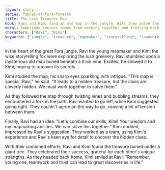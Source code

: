 ```yaml
---
layout: story
series: fables-of-fora-forests
title: The Lost Treasure Map
hook: Ravi and Kimi find an old map in the jungle. Will they solve the hidden clues to find the lost treasure?
moral: Sometimes success comes from working together and trusting each other's strengths.
characters: ["Ravi", "Kimi"]
keywords: ["jungle", "treasure", "mapmaker", "storytelling", "teamwork", "trust", "hidden clues", "adventure", "wisdom", "celebration"]
---
```


In the heart of the great Fora jungle, Ravi the young mapmaker and Kimi the wise storytelling fox were exploring the lush greenery. Ravi stumbled upon a mysterious old map buried beneath a thick vine. Excited, he showed it to Kimi, hoping to uncover its secrets.

Kimi studied the map, his sharp eyes sparkling with intrigue. "This map is special, Ravi," he said. "It leads to a hidden treasure, but the clues are cleverly hidden. We must work together to solve them."

As they followed the map through twisting vines and bubbling streams, they encountered a fork in the path. Ravi wanted to go left, while Kimi suggested going right. They couldn't agree on the way to go, causing a bit of tension between them.

Finally, Ravi had an idea. "Let's combine our skills, Kimi! Your wisdom and my mapmaking abilities. We can solve this together." Kimi nodded, impressed by Ravi's suggestion. They worked as a team, using Kimi's experience and Ravi's keen eye for detail to uncover the hidden clues.

With their combined efforts, Ravi and Kimi found the treasure buried under a giant tree. They celebrated their success, grateful for each other's unique strengths. As they headed back home, Kimi smiled at Ravi. "Remember, young one, teamwork and trust can lead to great discoveries in life."
